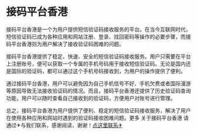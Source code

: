 # 接码平台香港

接码平台香港是一个为用户提供短信验证码接收服务的平台。在当今互联网时代，短信验证码已成为各种应用和网站注册、登录、找回密码等操作的必要步骤，而接码平台香港则为用户解决了接收验证码困难的问题。

接码平台香港提供了稳定、快速、安全的短信验证码接收服务。用户只需要在平台上注册账号，便可以获取一个专属的手机号码用于接收短信验证码。无论是国内还是国际的验证码，都可以通过这个手机号码接收到，为用户的操作提供了便利。

通过接码平台香港，用户可以避免因为自己手机信号不好、手机欠费或者国际漫游等原因导致无法接收验证码的情况。而且，接码平台香港还提供了历史验证码查询功能，用户可以随时查看自己接收到的验证码，方便用户对账号进行管理。

总之，接码平台香港为用户提供了便利、稳定的短信验证码接收服务，解决了用户在使用各种应用和网站时遇到的验证码接收困难问题。更多 关于接码平台香港 请通过✈与我们联系，感谢阅读，谢谢！[点这里联系✈](https://c.k02.cc)